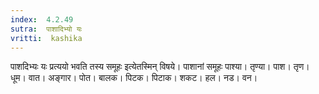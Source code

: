 ```yaml
---
index:  4.2.49
sutra:  पाशादिभ्यो यः
vritti:  kashika 
---
```


पाशदिभ्यः यः प्रत्ययो भवति तस्य समूहः इत्येतस्मिन् विषये। पाशानां समूहः पाश्या। तृण्या। पाश। तृण। धूम। वात। अङ्गार। पोत। बालक। पिटक। पिटाक। शकट। हल। नड। वन।


